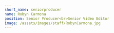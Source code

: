```yaml
---
short_name: seniorproducer
name: Robyn Carmona
position: Senior Producer<br>Senior Video Editor
image: /assets/images/staff/RobynCarmona.jpg
---
```


